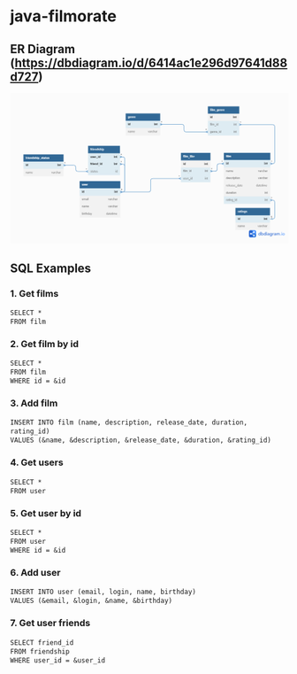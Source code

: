 # java-filmorate
## ER Diagram (https://dbdiagram.io/d/6414ac1e296d97641d88d727)
![ER Diagramm](filmorate.png)
## SQL Examples
### 1. Get films
```
SELECT *
FROM film
```
### 2. Get film by id
```
SELECT *
FROM film
WHERE id = &id
```
### 3. Add film
```
INSERT INTO film (name, description, release_date, duration, rating_id)
VALUES (&name, &description, &release_date, &duration, &rating_id)
```
### 4. Get users
```
SELECT *
FROM user
```
### 5. Get user by id
```
SELECT *
FROM user
WHERE id = &id
```
### 6. Add user
```
INSERT INTO user (email, login, name, birthday)
VALUES (&email, &login, &name, &birthday)
```
### 7. Get user friends
```
SELECT friend_id
FROM friendship
WHERE user_id = &user_id
```

